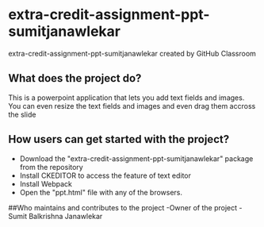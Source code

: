 # extra-credit-assignment-ppt-sumitjanawlekar
extra-credit-assignment-ppt-sumitjanawlekar created by GitHub Classroom

## What does the project do?
This is a powerpoint application that lets you add text fields and images. You can even resize the text fields and images and even drag them accross the slide

## How users can get started with the project?
- Download the "extra-credit-assignment-ppt-sumitjanawlekar" package from the repository
- Install CKEDITOR to access the feature of text editor
- Install Webpack
- Open the "ppt.html" file with any of the browsers.

##Who maintains and contributes to the project
-Owner of the project - Sumit Balkrishna Janawlekar



